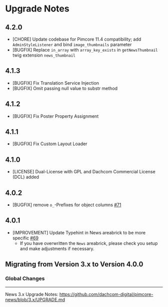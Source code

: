 # Upgrade Notes

## 4.2.0
- [CHORE] Update codebase for Pimcore 11.4 compatibility; add `AdminStyleListener` and bind `image_thumbnails` parameter
- [BUGFIX] Replace `in_array` with `array_key_exists` in `getNewsThumbnail` twig extension `news_thumbnail`
## 4.1.3
- [BUGFIX] Fix Translation Service Injection
- [BUGFIX] Omit passing null value to substr method
## 4.1.2
- [BUGFIX] Fix Poster Property Assignment
## 4.1.1
- [BUGFIX] Fix Custom Layout Loader
## 4.1.0
- [LICENSE] Dual-License with GPL and Dachcom Commercial License (DCL) added
## 4.0.2
- [BUGFIX] remove `o_`-Prefixes for object columns [#71](https://github.com/dachcom-digital/pimcore-news/issues/71)
## 4.0.1
- [IMPROVEMENT] Update Typehint in News areabrick to be more specific [#69](https://github.com/dachcom-digital/pimcore-news/issues/69)
  - If you have overwritten the `News` areabrick, please check you setup and make adjustments if necessary.

## Migrating from Version 3.x to Version 4.0.0

### Global Changes

---

News 3.x Upgrade Notes: https://github.com/dachcom-digital/pimcore-news/blob/3.x/UPGRADE.md
